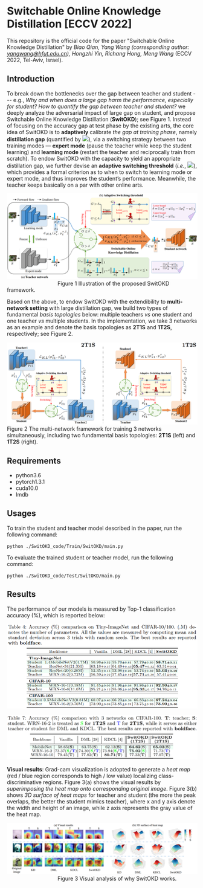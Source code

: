 # Switchable Online Knowledge Distillation [ECCV 2022]
This repository is the official code for the paper "Switchable Online Knowledge Distillation" by *Biao Qian, Yang Wang (corresponding author: yangwang@hfut.edu.cn), Hongzhi Yin, Richang Hong, Meng Wang* (ECCV 2022, Tel-Aviv, Israel).

## Introduction
To break down the bottlenecks over the gap between teacher and student --- e.g., *Why and when does a large gap harm the performance, especially for student? How to quantify the gap between teacher and student?* we deeply analyze the adversarial impact of large gap on student, and propose Switchable Online Knowledge Distillation (**SwitOKD**); see Figure 1. Instead of focusing on the accuracy gap at test phase by the existing arts, the core idea of SwitOKD is to **adaptively** calibrate *the gap at training phase*, namely **distillation gap** (quantified by ![](http://latex.codecogs.com/svg.latex?G=||p_s^{\tau}-p_t^{\tau}||_1)), via a switching strategy between two training modes — **expert mode** (pause the teacher while keep the student learning) and **learning mode** (restart the teacher and reciprocally train from scratch). To endow SwitOKD with the capacity to yield an appropriate distillation gap, we further devise an **adaptive switching threshold** (*i.e.*, ![](http://latex.codecogs.com/svg.latex?\delta=||p_s^{\tau}-y||_1-e^{-\frac{||p_t^{\tau}-y||_1}{||p_s^{\tau}-y||_1+||p_t^{\tau}-y||_1}}||p_t^{\tau}-y||_1)), which provides a formal criterion as to when to switch to learning mode or expert mode, and thus improves the student’s performance. Meanwhile, the teacher keeps basically on a par with other online arts.



![overview](https://github.com/hfutqian/SwitOKD/blob/main/images/overview.png)
&nbsp;&nbsp;&nbsp;&nbsp;&nbsp;&nbsp;&nbsp;&nbsp;&nbsp;&nbsp;&nbsp;&nbsp;&nbsp;&nbsp;&nbsp;&nbsp;&nbsp;&nbsp;&nbsp;&nbsp;&nbsp;&nbsp;&nbsp;&nbsp;&nbsp;&nbsp;&nbsp;&nbsp;&nbsp;&nbsp;&nbsp;&nbsp;&nbsp; Figure 1 Illustration of the proposed SwitOKD framework.


Based on the above, to endow SwitOKD with the extendibility to **multi-network setting** with large distillation gap, we build two types of fundamental *basis topologies* below: multiple teachers *vs* one student and one teacher *vs* multiple students. In the implementation, we take 3 networks as an example and denote the basis topologies as **2T1S** and **1T2S**, respectively; see Figure 2.

![multi-net](https://github.com/hfutqian/SwitOKD/blob/main/images/multi-net.png)
Figure 2 The multi-network framework for training 3 networks simultaneously, including two fundamental basis topologies: **2T1S** (left) and **1T2S** (right).


## Requirements
* python3.6
* pytorch1.3.1
* cuda10.0
* lmdb

## Usages


To train the student and teacher model described in the paper, run the following command:
```
python ./SwitOKD_code/Train/SwitOKD/main.py
```

To evaluate the trained student or teacher model, run the following command:
```
python ./SwitOKD_code/Test/SwitOKD/main.py
```


## Results

The performance of our models is measured by Top-1 classification accuracy (%), which is reported below:

![results_table4](https://github.com/hfutqian/SwitOKD/blob/main/images/results_table4.png)

![results_table7](https://github.com/hfutqian/SwitOKD/blob/main/images/results_table7.png)


**Visual results**: Grad-cam visualization is adopted to generate a *heat map* (red / blue region corresponds to high / low value) localizing class-discriminative regions. Figure 3(a) shows the visual results by *superimposing the heat map onto corresponding original image*. Figure 3(b) shows *3D surface of heat maps* for teacher and student (the more the peak overlaps, the better the student mimics teacher), where x and y axis denote the width and height of an image, while z axis represents the gray value of the heat map.

![visual_results](https://github.com/hfutqian/SwitOKD/blob/main/images/visual_results.png)
&nbsp;&nbsp;&nbsp;&nbsp;&nbsp;&nbsp;&nbsp;&nbsp;&nbsp;&nbsp;&nbsp;&nbsp;&nbsp;&nbsp;&nbsp;&nbsp;&nbsp;&nbsp;&nbsp;&nbsp;&nbsp;&nbsp;&nbsp;&nbsp;&nbsp;&nbsp;&nbsp;&nbsp;&nbsp;&nbsp;&nbsp;&nbsp;&nbsp; Figure 3 Visual analysis of why SwitOKD works.













